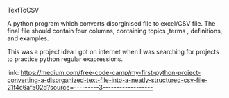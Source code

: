 TextToCSV

A python program which converts disorginised file to excel/CSV file. The final file should contain four  columns, containing topics ,terms , definitions, and examples. 

This was a project idea I got on internet when I was searching for projects to practice python regular exapressions. 

link: https://medium.com/free-code-camp/my-first-python-project-converting-a-disorganized-text-file-into-a-neatly-structured-csv-file-21f4c6af502d?source=---------3------------------

